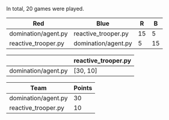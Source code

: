 In total, 20 games were played.

| Red                 | Blue                | R  | B  |
|---------------------|---------------------|----|----|
| domination/agent.py | reactive_trooper.py | 15 | 5  |
| reactive_trooper.py | domination/agent.py | 5  | 15 |

|                     | reactive_trooper.py |
|---------------------|---------------------|
| domination/agent.py | [30, 10]            |

| Team                | Points |
|---------------------|--------|
| domination/agent.py | 30     |
| reactive_trooper.py | 10     |
